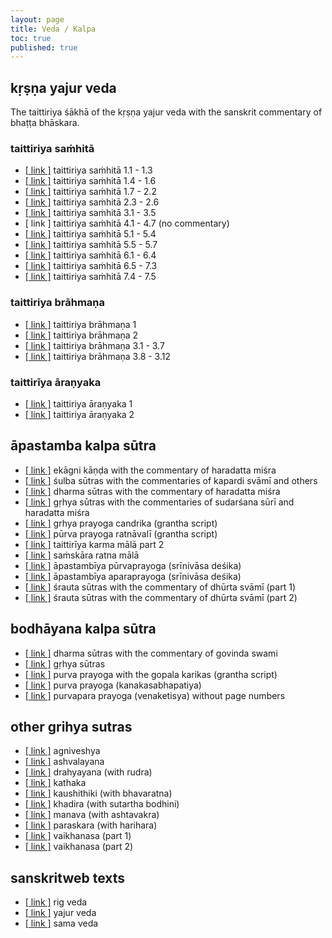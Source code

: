 ```yaml
---
layout: page
title: Veda / Kalpa
toc: true
published: true
---
```


## kṛṣṇa yajur veda

The taittiriya śākhā of the kṛṣṇa yajur veda
with the sanskrit commentary of bhaṭṭa bhāskara.

### taittiriya saṁhitā

* [[ link ]][ts11] taittiriya saṁhitā 1.1 - 1.3
* [[ link ]][ts14] taittiriya saṁhitā 1.4 - 1.6
* [[ link ]][ts17] taittiriya saṁhitā 1.7 - 2.2
* [[ link ]][ts23] taittiriya saṁhitā 2.3 - 2.6
* [[ link ]][ts31] taittiriya saṁhitā 3.1 - 3.5
* [ link ] taittiriya saṁhitā 4.1 - 4.7 (no commentary)
* [[ link ]][ts51] taittiriya saṁhitā 5.1 - 5.4
* [[ link ]][ts55] taittiriya saṁhitā 5.5 - 5.7
* [[ link ]][ts61] taittiriya saṁhitā 6.1 - 6.4
* [[ link ]][ts65] taittiriya saṁhitā 6.5 - 7.3
* [[ link ]][ts74] taittiriya saṁhitā 7.4 - 7.5

[ts11]: http://www.archive.org/download/taittiriya/taittiriya_samhita_bhaskara_01__1.1-1.3.pdf
[ts14]: http://www.archive.org/download/taittiriya/taittiriya_samhita_bhaskara_01__1.1-1.3.pdf
[ts17]: http://www.archive.org/download/taittiriya/taittiriya_samhita_bhaskara_03__1.7-2.2.pdf
[ts23]: http://www.archive.org/download/taittiriya/taittiriya_samhita_bhaskara_04__2.3-2.6.pdf
[ts31]: http://www.archive.org/download/taittiriya/taittiriya_samhita_bhaskara_05__3.1-3.5.pdf
[ts51]: http://www.archive.org/download/taittiriya/taittiriya_samhita_bhaskara_08__5.1-5.4.pdf
[ts55]: http://www.archive.org/download/taittiriya/taittiriya_samhita_bhaskara_09__5.5-5.7.pdf
[ts61]: http://www.archive.org/download/taittiriya/taittiriya_samhita_bhaskara_10__6.1-6.4.pdf
[ts65]: http://www.archive.org/download/taittiriya/taittiriya_samhita_bhaskara_11__6.5-7.3.pdf
[ts74]: http://www.archive.org/download/taittiriya/taittiriya_samhita_bhaskara_12__7.4-7.5.pdf

### taittiriya brāhmaṇa

* [[ link ]][tb1] taittiriya brāhmaṇa 1
* [[ link ]][tb2] taittiriya brāhmaṇa 2
* [[ link ]][tb31] taittiriya brāhmaṇa 3.1 - 3.7
* [[ link ]][tb38] taittiriya brāhmaṇa 3.8 - 3.12

[tb1]: http://www.archive.org/download/taittiriya/taittiriya_brahmana_bhaskara_01.pdf
[tb2]: http://www.archive.org/download/taittiriya/taittiriya_brahmana_bhaskara_02.pdf
[tb31]: http://www.archive.org/download/taittiriya/taittiriya_brahmana_bhaskara_03_1-7.pdf
[tb38]: http://www.archive.org/download/taittiriya/taittiriya_brahmana_bhaskara_03_8-12.pdf

### taittirīya āraṇyaka

* [[ link ]][ta1] taittiriya āraṇyaka 1
* [[ link ]][ta2] taittiriya āraṇyaka 2

[ta1]: http://www.archive.org/download/taittiriya/taittiriya_aranyaka_bhaskara_01.pdf
[ta2]: http://www.archive.org/download/taittiriya/taittiriya_aranyaka_bhaskara_02.pdf

## āpastamba kalpa sūtra

* [[ link ]][ek] ekāgni kāṇḍa with the commentary of haradatta miśra
* [[ link ]][su] śulba sūtras with the commentaries of kapardi svāmī and others
* [[ link ]][ds] dharma sūtras with the commentary of haradatta miśra
* [[ link ]][gs] gṛhya sūtras with the commentaries of sudarśana sūrī and haradatta miśra
* [[ link ]][pc] grhya prayoga candrika (grantha script)
* [[ link ]][ppr] pūrva prayoga ratnāvalī (grantha script)
* [[ link ]][tkm2] taittirīya karma mālā part 2
* [[ link ]][srm] saṁskāra ratna mālā
* [[ link ]][sd-pp] āpastambīya pūrvaprayoga (srīnivāsa deśika)
* [[ link ]][sd-pp] āpastambīya aparaprayoga (srīnivāsa deśika)
* [[ link ]][ss1] śrauta sūtras with the commentary of dhūrta svāmī (part 1)
* [[ link ]][ss2] śrauta sūtras with the commentary of dhūrta svāmī (part 2)

[ek]: http://www.archive.org/download/apastamba/EkagniKandam.pdf
[su]: http://www.archive.org/download/apastamba/ApastambaShulbhaSutra.pdf
[ds]: http://www.archive.org/download/apastamba/ApastambaDharmaSutram.pdf
[gs]: http://www.archive.org/download/apastamba/ApastambaGrihyaSutramanakulaTatparya.pdf
[pc]: http://www.archive.org/download/apastamba/ApastambaGrihyaPrayogaCandrika-GranthamScript.pdf
[ss1]: http://www.archive.org/download/apastamba/ApastambaSrautaSutraDhurta1.pdf
[ss2]: http://www.archive.org/download/apastamba/ApastambaSrautaSutraDhurta2.pdf
[ppr]: https://archive.org/details/aapastamba-purva-prayog-ratnavali-h-series-no.-585-thanjavur-sarasvati-mahal-series/
[tkm2]: https://archive.org/details/xEuj_m-754-taittiriya-karma-mala-part-2-kavikulguru-kalidas-sanskrit-university-ramtek-collection/mode/2up
[sd-pp]: https://archive.org/details/apastambiya-purvaprayoga-ghanapathi-vaduvur-veeravalli-srinivasadesikacharya
[sd-ap]: https://archive.org/details/apastambiya-apara-prayogah
[srm]: https://archive.org/details/samskararatnamalaapastambiya

## bodhāyana kalpa sūtra

* [[ link ]][bds] dharma sūtras with the commentary of govinda swami
* [[ link ]][bgs] gṛhya sūtras
* [[ link ]][gopala] purva prayoga with the gopala karikas (grantha script)
* [[ link ]][kanaka] purva prayoga (kanakasabhapatiya)
* [[ link ]][venka] purvapara prayoga (venaketisya) without page numbers

[bds]: http://www.archive.org/download/bodhayana/bodhayana%20dharma%20sutra.pdf
[bgs]: http://www.archive.org/download/bodhayana/bodhayana%20grihya%20sutra.pdf
[gopala]: http://www.archive.org/download/bodhayana/bodhayana%20grihya%20prayoga%20%28grantha%29.pdf
[kanaka]: http://www.archive.org/download/bodhayana/bodhayana%20grihya%20prayoga%20%28kanakasabhapati%29.pdf
[venka]: http://www.archive.org/download/bodhayana/bodhayana%20grihya%20prayoga%20%28venkatesiya%29.pdf

## other grihya sutras

* [[ link ]][k1] agniveshya
* [[ link ]][k2] ashvalayana
* [[ link ]][k3] drahyayana (with rudra)
* [[ link ]][k4] kathaka
* [[ link ]][k5] kaushithiki (with bhavaratna)
* [[ link ]][k6] khadira (with sutartha bodhini)
* [[ link ]][k7] manava (with ashtavakra)
* [[ link ]][k8] paraskara (with harihara)
* [[ link ]][k9] vaikhanasa (part 1)
* [[ link ]][k10] vaikhanasa (part 2)

[k1]: https://archive.org/download/GrihyaSutras/agniveshya%20grihya%20sutra.pdf
[k2]: https://archive.org/download/GrihyaSutras/ashvalayana%20grihya%20sutra.pdf
[k3]: https://archive.org/download/GrihyaSutras/drahyayana%20grihya%20sutra%20(rudra).pdf
[k4]: https://archive.org/download/GrihyaSutras/kathaka%20grihya%20sutras.pdf
[k5]: https://archive.org/download/GrihyaSutras/kaushitaki%20grihya%20sutras%20(bhavatrata).pdf
[k6]: https://archive.org/download/GrihyaSutras/khadira%20grihya%20sutras%20(sutrartha%20bodhini).pdf
[k7]: https://archive.org/download/GrihyaSutras/manava%20grihya%20sutra%20(ashtavakra).pdf
[k8]: https://archive.org/download/GrihyaSutras/paraskara%20grihya%20sutra%20(harihara).pdf
[k9]: https://archive.org/download/GrihyaSutras/vaikhanasa%20grihya%20sutram%201.pdf
[k10]: https://archive.org/download/GrihyaSutras/vaikhanasa%20grihya%20sutram%202.pdf


## sanskritweb texts

* [[ link ]][swrv] rig veda
* [[ link ]][swyv] yajur veda
* [[ link ]][swsv] sama veda

[swrv]: http://sanskritweb.net/rigveda/index.html
[swyv]: http://sanskritweb.net/yajurveda/index.html
[swsv]: http://sanskritweb.net/samaveda/index.html

